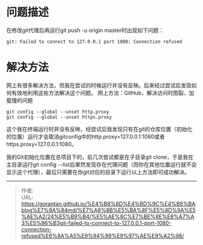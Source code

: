# 

 







# 问题描述

在修改git代理后再运行git push -u origin master时出现如下问题：

```
git: Failed to connect to 127.0.0.1 port 1080: Connection refused
```

# 解决方法

网上有很多解决方法，但我在尝试的时候运行并没有反映。后来经过尝试后发现如何有效地利用这些方法解决这个问题。
网上方法：GitHub，解决访问时图裂、加载慢的问题

```
git config --global --unset http.proxy  
git config --global --unset https.proxy
```

这个我在终端运行时并没有反映，经尝试后我发现只有在git的仓库位置（初始化的位置）运行才会取消gitconfig中的http.proxy=127.0.0.1:1080或者https.proxy=127.0.0.1:1080。

我的Git初始化位置在总项目下的，前几次尝试都是在子目录git clone，于是我在主目录运行git config --list后果然发现存在代理问题（而你在其他位置运行就不会显示这个代理），最后只需要在你git对应的目录下运行以上方法即可成功解决。



---

> 作者:   
> URL: https://gorantan.github.io/%E4%B8%8D%E4%BD%9C%E4%B8%BAblog%E7%9A%84md/%E7%A8%8B%E5%BA%8F%E5%8D%9A%E5%AE%A2/24%E5%B9%B4/%E5%AE%8C%E7%BE%8E%E8%A7%A3%E5%86%B3git-failed-to-connect-to-127.0.0.1-port-1080-connection-refused%E6%8A%A5%E9%94%99%E9%97%AE%E9%A2%98/  

